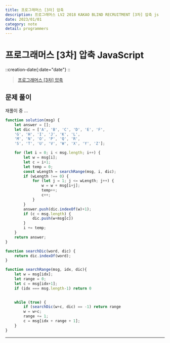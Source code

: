 ```yaml
---
title: 프로그래머스 [3차] 압축
description: 프로그래머스 LV2 2018 KAKAO BLIND RECRUITMENT [3차] 압축 js
date: 2023/01/01
category: note
detail: programmers
---
```


# 프로그래머스 \[3차] 압축 JavaScript
::creation-date{:date="date"}
::

> <a href="https://school.programmers.co.kr/learn/courses/30/lessons/17684" target="_blank" class="font-bold">프로그래머스 \[3차] 압축</a>

## 문제 풀이

재풀이 중 ...

``` js
function solution(msg) {
    let answer = [];
    let dic = ['A', 'B', 'C', 'D', 'E', 'F', 
    'G', 'H', 'I', 'J', 'K', 'L', 
    'M', 'N', 'O', 'P', 'Q', 'R', 
    'S', 'T', 'U', 'V', 'W', 'X', 'Y', 'Z'];

    for (let i = 0; i < msg.length; i++) {
        let w = msg[i];
        let c = i+1;
        let temp = 0;
        const wLength = searchRange(msg, i, dic);
        if (wLength !== 0) {
            for (let j = 1; j <= wLength; j++) {
                w = w + msg[i+j];
                temp++;
                c++;
            }
        }
        answer.push(dic.indexOf(w)+1);
        if (c < msg.length) {
            dic.push(w+msg[c])
        }
        i += temp;
    }
    return answer;
}

function searchDic(word, dic) {
    return dic.indexOf(word);
}

function searchRange(msg, idx, dic){
    let w = msg[idx];
    let range = 0;
    let c = msg[idx+1];
    if (idx === msg.length-1) return 0

   
    while (true) {
        if (searchDic(w+c, dic) == -1) return range
        w = w+c;
        range += 1;
        c = msg[idx + range + 1];
    }
}
```

---